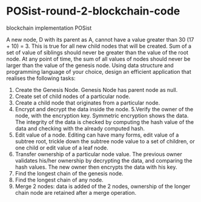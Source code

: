 # POSist-round-2-blockchain-code
blockchain implementation  POSist

A new node, D with its parent as A, cannot have a value greater than 30 (17 + 10) = 3. This is true for all new child nodes that will be created. Sum of a set of value of siblings should never be greater than the value of the root node. At any point of time, the sum of all values of nodes should never be larger than the value of the genesis node. Using data structure and programming language of your choice, design an efficient application that realises the following tasks:

1. Create the Genesis Node. Genesis Node has parent node as null.
2. Create set of child nodes of a particular node.
3. Create a child node that originates from a particular node.
4. Encrypt and decrypt the data inside the node.
5.Verify the owner of the node, with the encryption key. Symmetric encryption shows the data. The integrity of the data is checked by       computing the hash value of the data and checking with the already computed hash.
6. Edit value of a node. Editing can have many forms, edit value of a subtree root, trickle down the subtree node value to a set of      children, or one child or edit value of a leaf node.
7. Transfer ownership of a particular node value. The previous owner validates his/her ownership by decrypting the data, and comparing the   hash values. The new owner then encrypts the data with his key.
8. Find the longest chain of the genesis node.
9. Find the longest chain of any node.
10. Merge 2 nodes: data is added of the 2 nodes, ownership of the longer chain node are retained after a merge operation.
